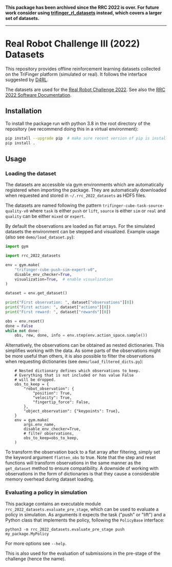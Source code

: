 **This package has been archived since the RRC 2022 is over.  For future work consider using [trifinger_rl_datasets](https://github.com/rr-learning/trifinger_rl_datasets) instead, which covers a larger set of datasets.**

-----

# Real Robot Challenge III (2022) Datasets

This repository provides offline reinforcement learning datasets collected on the TriFinger platform (simulated or real). It follows the interface suggested by [D4RL](https://github.com/rail-berkeley/d4rl). 

The datasets are used for the [Real Robot Challenge 2022](https://real-robot-challenge.com).  See also the [RRC 2022 Software Documentation](https://webdav.tuebingen.mpg.de/real-robot-challenge/2022/docs/).


## Installation

To install the package run with python 3.8 in the root directory of the repository (we recommend doing this in a virtual environment):

```bash
pip install --upgrade pip  # make sure recent version of pip is installed
pip install .
```

## Usage

### Loading the dataset

The datasets are accessible via gym environments which are automatically registered when importing the package. They are automatically downloaded when requested and stored in `~/.rrc_2022_datasets` as HDF5 files.

The datasets are named following the pattern `trifinger-cube-task-source-quality-v0` where `task` is either `push` or `lift`, `source` is either `sim` or `real` and `quality` can be either `mixed` or `expert`.

By default the observations are loaded as flat arrays. For the simulated datasets the environment can be stepped and visualized. Example usage (also see `demo/load_dataset.py`):

```python
import gym

import rrc_2022_datasets

env = gym.make(
    "trifinger-cube-push-sim-expert-v0",
    disable_env_checker=True,
    visualization=True,  # enable visualization
)

dataset = env.get_dataset()

print("First observation: ", dataset["observations"][0])
print("First action: ", dataset["actions"][0])
print("First reward: ", dataset["rewards"][0])

obs = env.reset()
done = False
while not done:
    obs, rew, done, info = env.step(env.action_space.sample())
```

Alternatively, the observations can be obtained as nested dictionaries. This simplifies working with the data. As some parts of the observations might be more useful than others, it is also possible to filter the observations when requesting dictionaries (see `demo/load_filtered_dicts.py`):
```
    # Nested dictionary defines which observations to keep.
    # Everything that is not included or has value False
    # will be dropped.
    obs_to_keep = {
        "robot_observation": {
            "position": True,
            "velocity": True,
            "fingertip_force": False,
        },
        "object_observation": {"keypoints": True},
    }
    env = gym.make(
        args.env_name,
        disable_env_checker=True,
        # filter observations,
        obs_to_keep=obs_to_keep,
    )
```
To transform the observation back to a flat array after filtering, simply set the keyword argument `flatten_obs` to true. Note that the step and reset functions will transform observations in the same manner as the `get_dataset` method to ensure compatibility. A downside of working with observations in the form of dictionaries is that they cause a considerable memory overhead during dataset loading.

### Evaluating a policy in simulation

This package contains an executable module `rrc_2022_datasets.evaluate_pre_stage`, which
can be used to evaluate a policy in simulation.  As arguments it expects the task
("push" or "lift") and a Python class that implements the policy, following the
`PolicyBase` interface:

    python3 -m rrc_2022_datasets.evaluate_pre_stage push my_package.MyPolicy

For more options see `--help`.

This is also used for the evaluation of submissions in the pre-stage of the challenge
(hence the name).
